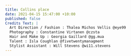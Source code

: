 ```yaml
---
title: Collins place
date: 2021-04-15 15:47:00 +10:00
published: false
Credits Text: |
  Art Direction / Fashion : Thalea Michos Vellis @eye99
  Photography : Constantine Virtanen @czsta
  Hair and Make Up : Georgia Gaillard @gg.mua
  Talent : Isla Coughlan @fivetwentymanagment
  Stylist Assistant : Will Stevens @wi11.stevens
---
```


